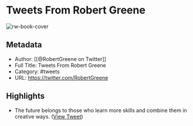 # Tweets From Robert Greene

![rw-book-cover](https://pbs.twimg.com/profile_images/1424080335650758656/hT-EqNke.jpg)

## Metadata
- Author: [[@RobertGreene on Twitter]]
- Full Title: Tweets From Robert Greene
- Category: #tweets
- URL: https://twitter.com/RobertGreene

## Highlights
- The future belongs to those who learn more skills and combine them in creative ways. ([View Tweet](https://twitter.com/RobertGreene/status/1904881034438795521))
